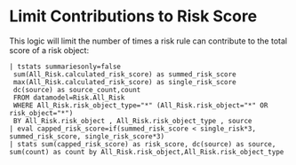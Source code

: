 # Limit Contributions to Risk Score

This logic will limit the number of times a risk rule can contribute to the total score of a risk object:

```
| tstats summariesonly=false
 sum(All_Risk.calculated_risk_score) as summed_risk_score
 max(All_Risk.calculated_risk_score) as single_risk_score
 dc(source) as source_count,count
 FROM datamodel=Risk.All_Risk
 WHERE All_Risk.risk_object_type="*" (All_Risk.risk_object="*" OR risk_object="*")
 BY All_Risk.risk_object , All_Risk.risk_object_type , source
| eval capped_risk_score=if(summed_risk_score < single_risk*3, summed_risk_score, single_risk_score*3)
| stats sum(capped_risk_score) as risk_score, dc(source) as source, sum(count) as count by All_Risk.risk_object,All_Risk.risk_object_type
```
